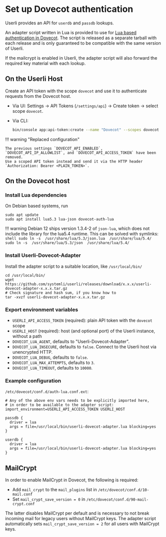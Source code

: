 # Set up Dovecot authentication

Userli provides an API for `userdb` and `passdb` lookups.

An adapter script written in Lua is provided to use for [Lua based authentication in Dovecot](https://doc.dovecot.org/latest/core/config/auth/databases/lua.html#lua-authentication-database-lua). The script is released as a separate tarball with each release and is only guaranteed to be compatible with the same version of Userli.

If the mailcrypt is enabled in Userli, the adapter script will also forward the required key material with each lookup.

## On the Userli Host

Create an API token with the scope `dovecot` and use it to authenticate requests from the Dovecot host.

- Via UI: Settings → API Tokens (`/settings/api`) → Create token → select scope `dovecot`.
- Via CLI:

    ```bash
    bin/console app:api-token:create --name "Dovecot" --scopes dovecot
    ```

!!! warning "Replaced configuration"

    The previous settings `DOVECOT_API_ENABLED`, `DOVECOT_API_IP_ALLOWLIST`, and `DOVECOT_API_ACCESS_TOKEN` have been removed.
    Use a scoped API token instead and send it via the HTTP header `Authorization: Bearer <PLAIN_TOKEN>`.

## On the Dovecot host

### Install Lua dependencies

On Debian based systems, run

```shell
sudo apt update
sudo apt install lua5.3 lua-json dovecot-auth-lua
```

!!! warning
    Debian 12 ships version 1.3.4-2 of `json-lua`, which does not include the library for the lua5.4 runtime.
    This can be solved with symlinks:
    ```shell
    sudo ln -s  /usr/share/lua/5.3/json.lua  /usr/share/lua/5.4/
    sudo ln -s  /usr/share/lua/5.3/json  /usr/share/lua/5.4/
    ```

### Install Userli-Dovecot-Adapter

Install the adapter script to a suitable location, like `/usr/local/bin/`

```shell
cd /usr/local/bin/
wget https://github.com/systemli/userli/releases/download/x.x.x/userli-dovecot-adapter-x.x.x.tar.gz
# Check signature and hash sum, if you know how to
tar -xvzf userli-dovecot-adapter-x.x.x.tar.gz
```

### Export environment variables

- `USERLI_API_ACCESS_TOKEN` (required): plain API token with the `dovecot` scope
- `USERLI_HOST` (required): host (and optional port) of the Userli instance, without a path
- `DOVECOT_LUA_AGENT`, defaults to "Userli-Dovecot-Adapter".
- `DOVECOT_LUA_INSECURE`, defaults to `false`. Connect to the Userli host via unencrypted HTTP.
- `DOVECOT_LUA_DEBUG`, defaults to `false`.
- `DOVECOT_LUA_MAX_ATTEMPTS`, defaults to `3`.
- `DOVECOT_LUA_TIMEOUT`, defaults to `10000`.

### Example configuration

`/etc/dovecot/conf.d/auth-lua.conf.ext`:

```text
# Any of the above env vars needs to be explicitly imported here,
# in order to be available to the adapter script:
import_environment=USERLI_API_ACCESS_TOKEN USERLI_HOST

passdb {
  driver = lua
  args = file=/usr/local/bin/userli-dovecot-adapter.lua blocking=yes
}

userdb {
  driver = lua
  args = file=/usr/local/bin/userli-dovecot-adapter.lua blocking=yes
}
```

## MailCrypt

In order to enable MailCrypt in Dovecot, the following is required:

- Add `mail_crypt` to the `mail_plugins` list in `/etc/dovecot/conf.d/10-mail.conf`
- Set `mail_crypt_save_version = 0` in `/etc/dovecot/conf.d/90-mail-crypt.conf`

The latter disables MailCrypt per default and is necessary to not break incoming mail for legacy users without MailCrypt keys.
The adapter script automatically sets `mail_crypt_save_version = 2` for all users with MailCrypt keys.
